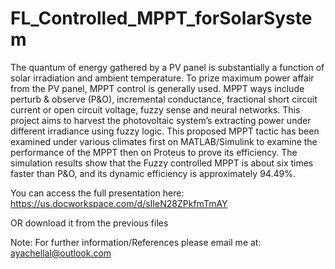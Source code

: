 # FL_Controlled_MPPT_forSolarSystem

The quantum of energy gathered by a PV panel is substantially a function of solar irradiation and ambient temperature. To prize maximum power affair from the PV panel, MPPT control is generally used. MPPT ways include perturb & observe (P&O), incremental conductance, fractional short circuit current or open circuit voltage, fuzzy sense and neural networks.
This project aims to harvest the photovoltaic system’s extracting power under different irradiance using fuzzy logic. This proposed MPPT tactic has been examined under various climates first on MATLAB/Simulink to examine the performance of the MPPT then on Proteus to prove its efficiency. The simulation results show that the Fuzzy controlled MPPT is about six times faster than P&O, and its dynamic efficiency is approximately 94.49%.

You can access the full presentation here: https://us.docworkspace.com/d/sIIeN28ZPkfmTmAY 

OR download it from the previous files

Note: For further information/References please email me at: ayachellal@outlook.com
